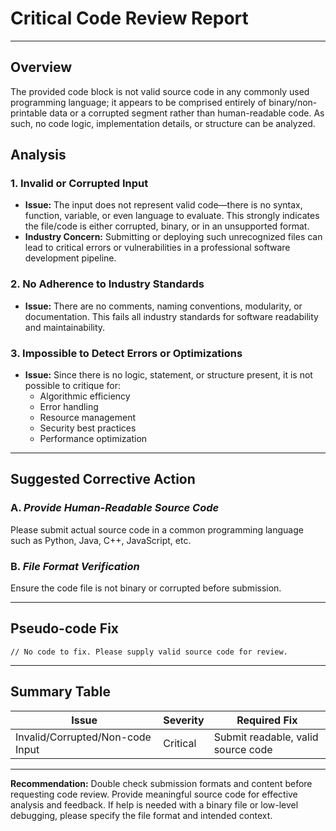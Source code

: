 # Critical Code Review Report

---

## Overview

The provided code block is not valid source code in any commonly used programming language; it appears to be comprised entirely of binary/non-printable data or a corrupted segment rather than human-readable code. As such, no code logic, implementation details, or structure can be analyzed.

## Analysis

### 1. Invalid or Corrupted Input
- **Issue:** The input does not represent valid code—there is no syntax, function, variable, or even language to evaluate. This strongly indicates the file/code is either corrupted, binary, or in an unsupported format.
- **Industry Concern:** Submitting or deploying such unrecognized files can lead to critical errors or vulnerabilities in a professional software development pipeline.

### 2. No Adherence to Industry Standards
- **Issue:** There are no comments, naming conventions, modularity, or documentation. This fails all industry standards for software readability and maintainability.

### 3. Impossible to Detect Errors or Optimizations
- **Issue:** Since there is no logic, statement, or structure present, it is not possible to critique for:
    - Algorithmic efficiency
    - Error handling
    - Resource management
    - Security best practices
    - Performance optimization

---

## **Suggested Corrective Action**

### A. *Provide Human-Readable Source Code*

Please submit actual source code in a common programming language such as Python, Java, C++, JavaScript, etc.

### B. *File Format Verification*

Ensure the code file is not binary or corrupted before submission.

---
## **Pseudo-code Fix**

```
// No code to fix. Please supply valid source code for review.
```

---

## **Summary Table**

| Issue | Severity | Required Fix |
|-------|----------|--------------|
| Invalid/Corrupted/Non-code Input | Critical | Submit readable, valid source code |

---

**Recommendation:** Double check submission formats and content before requesting code review. Provide meaningful source code for effective analysis and feedback. If help is needed with a binary file or low-level debugging, please specify the file format and intended context.